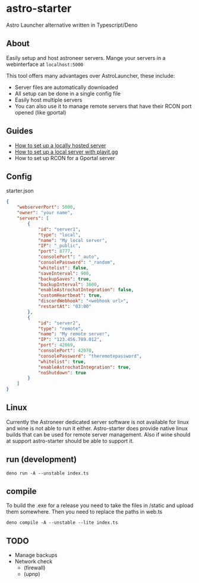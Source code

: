 # astro-starter

Astro Launcher alternative written in Typescript/Deno

## About

Easily setup and host astroneer servers. Mange your servers in a webinterface at `localhost:5000`

This tool offers many advantages over AstroLauncher, these include:

-   Server files are automatically downloaded
-   All setup can be done in a single config file
-   Easily host multiple servers
-   You can also use it to manage remote servers that have their RCON port opened (like gportal)

## Guides

-   [How to set up a locally hosted server](https://github.com/konsti219/astro-starter/wiki/How-to-set-up-a-locally-hosted-server)
-   [How to set up a local server with playit.gg](https://github.com/konsti219/astro-starter/wiki/How-to-set-up-a-local-server-with-playit.gg)
-   How to set up RCON for a Gportal server

## Config

starter.json

```json
{
    "webserverPort": 5000,
    "owner": "your name",
    "servers": [
        {
            "id": "server1",
            "type": "local",
            "name": "My local server",
            "IP": "_public",
            "port": 8777,
            "consolePort": "_auto",
            "consolePassword": "_random",
            "whitelist": false,
            "saveInterval": 900,
            "backupSaves": true,
            "backupInterval": 3600,
            "enableAstrochatIntegration": false,
            "customHeartbeat": true,
            "discordWebhook": "<webhook url>",
            "restartAt": "03:00"
        },
        {
            "id": "server2",
            "type": "remote",
            "name": "My remote server",
            "IP": "123.456.789.012",
            "port": 42069,
            "consolePort": 42070,
            "consolePassword": "theremotepassword",
            "whitelist": true,
            "enableAstrochatIntegration": true,
            "noShutdown": true
        }
    ]
}
```

## Linux

Currently the Astroneer dedicated server software is not available for linux and wine is not able to run it either.
Astro-starter does provide native linux builds that can be used for remote server management. Also if wine should at support astro-starter should be able to support it.

## run (development)

```
deno run -A --unstable index.ts
```

## compile

To build the .exe for a release you need to take the files in /static and upload them somewhere.
Then you need to replace the paths in web.ts

```
deno compile -A --unstable --lite index.ts
```

## TODO

-   Manage backups
-   Network check
    -   (firewall)
    -   (upnp)

